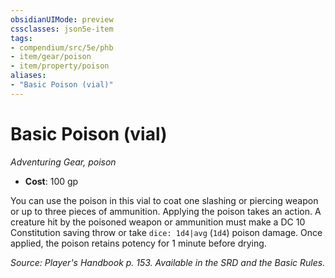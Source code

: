 ```yaml
---
obsidianUIMode: preview
cssclasses: json5e-item
tags:
- compendium/src/5e/phb
- item/gear/poison
- item/property/poison
aliases: 
- "Basic Poison (vial)"
---
```

# Basic Poison (vial)
*Adventuring Gear, poison*  

- **Cost**: 100 gp

You can use the poison in this vial to coat one slashing or piercing weapon or up to three pieces of ammunition. Applying the poison takes an action. A creature hit by the poisoned weapon or ammunition must make a DC 10 Constitution saving throw or take `dice: 1d4|avg` (`1d4`) poison damage. Once applied, the poison retains potency for 1 minute before drying.

*Source: Player's Handbook p. 153. Available in the SRD and the Basic Rules.*